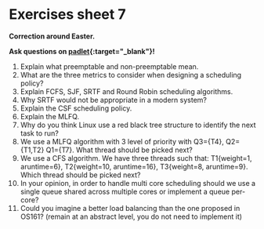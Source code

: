 # Exercises sheet 7

**Correction around Easter.**

**Ask questions on [padlet](https://uob.padlet.org/sanjayrawat/zkt0fig30cjaqmoa){:target="_blank"}!**

1. Explain what preemptable and non-preemptable mean.
2. What are the three metrics to consider when designing a scheduling policy?
3. Explain FCFS, SJF, SRTF and Round Robin scheduling algorithms.
4. Why SRTF would not be appropriate in a modern system?
5. Explain the CSF scheduling policy.
6. Explain the MLFQ.
7. Why do you think Linux use a red black tree structure to identify the next task to run?
8. We use a MLFQ algorithm with 3 level of priority with Q3=\{T4\}, Q2=\{T1,T2\} Q1=\{T7\}. What thread should be picked next?
9. We use a CFS algorithm. We have three threads such that: T1\{weight=1, aruntime=6\}, T2\{weight=10, aruntime=16\}, T3\{weight=8, aruntime=9\}. Which thread should be picked next?
10. In your opinion, in order to handle multi core scheduling should we use a single queue shared across multiple cores or implement a queue per-core?
11. Could you imagine a better load balancing than the one proposed in OS161? (remain at an abstract level, you do not need to implement it)

